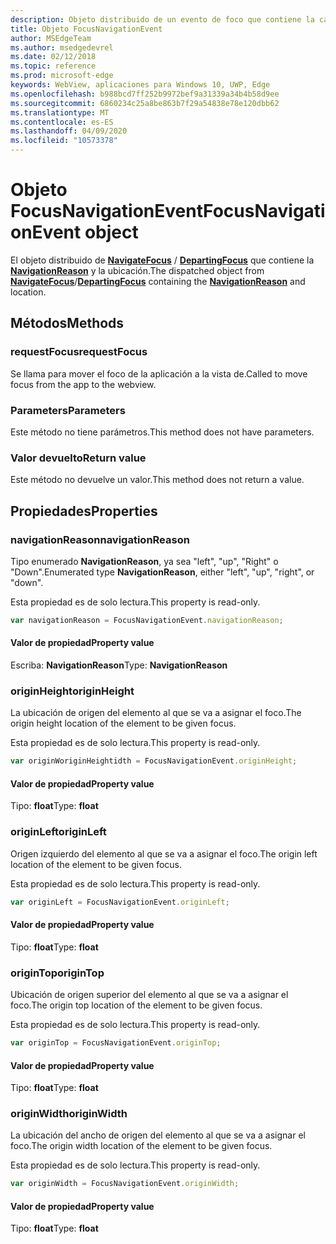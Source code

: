 ```yaml
---
description: Objeto distribuido de un evento de foco que contiene la causa y la ubicación de navegación.
title: Objeto FocusNavigationEvent
author: MSEdgeTeam
ms.author: msedgedevrel
ms.date: 02/12/2018
ms.topic: reference
ms.prod: microsoft-edge
keywords: WebView, aplicaciones para Windows 10, UWP, Edge
ms.openlocfilehash: b988bcd7ff252b9972bef9a31339a34b4b58d9ee
ms.sourcegitcommit: 6860234c25a8be863b7f29a54838e78e120dbb62
ms.translationtype: MT
ms.contentlocale: es-ES
ms.lasthandoff: 04/09/2020
ms.locfileid: "10573378"
---
```

# <span data-ttu-id="e8c96-104">Objeto FocusNavigationEvent</span><span class="sxs-lookup"><span data-stu-id="e8c96-104">FocusNavigationEvent object</span></span>

<span data-ttu-id="e8c96-105">El objeto distribuido de [**NavigateFocus**](../webview.md#navigatefocus) / [**DepartingFocus**](../webview.md#departingfocus) que contiene la [**NavigationReason**](#navigationreason) y la ubicación.</span><span class="sxs-lookup"><span data-stu-id="e8c96-105">The dispatched object from [**NavigateFocus**](../webview.md#navigatefocus)/[**DepartingFocus**](../webview.md#departingfocus) containing the [**NavigationReason**](#navigationreason) and location.</span></span> 

## <span data-ttu-id="e8c96-106">Métodos</span><span class="sxs-lookup"><span data-stu-id="e8c96-106">Methods</span></span>

### <span data-ttu-id="e8c96-107">requestFocus</span><span class="sxs-lookup"><span data-stu-id="e8c96-107">requestFocus</span></span>

<span data-ttu-id="e8c96-108">Se llama para mover el foco de la aplicación a la vista de.</span><span class="sxs-lookup"><span data-stu-id="e8c96-108">Called to move focus from the app to the webview.</span></span>

### <span data-ttu-id="e8c96-109">Parameters</span><span class="sxs-lookup"><span data-stu-id="e8c96-109">Parameters</span></span>

<span data-ttu-id="e8c96-110">Este método no tiene parámetros.</span><span class="sxs-lookup"><span data-stu-id="e8c96-110">This method does not have parameters.</span></span>

### <span data-ttu-id="e8c96-111">Valor devuelto</span><span class="sxs-lookup"><span data-stu-id="e8c96-111">Return value</span></span>

<span data-ttu-id="e8c96-112">Este método no devuelve un valor.</span><span class="sxs-lookup"><span data-stu-id="e8c96-112">This method does not return a value.</span></span>

## <span data-ttu-id="e8c96-113">Propiedades</span><span class="sxs-lookup"><span data-stu-id="e8c96-113">Properties</span></span>
    
### <span data-ttu-id="e8c96-114">navigationReason</span><span class="sxs-lookup"><span data-stu-id="e8c96-114">navigationReason</span></span>

<span data-ttu-id="e8c96-115">Tipo enumerado **NavigationReason**, ya sea "left", "up", "Right" o "Down".</span><span class="sxs-lookup"><span data-stu-id="e8c96-115">Enumerated type **NavigationReason**, either "left", "up", "right", or "down".</span></span> 

<span data-ttu-id="e8c96-116">Esta propiedad es de solo lectura.</span><span class="sxs-lookup"><span data-stu-id="e8c96-116">This property is read-only.</span></span>

```js
var navigationReason = FocusNavigationEvent.navigationReason;
```

#### <span data-ttu-id="e8c96-117">Valor de propiedad</span><span class="sxs-lookup"><span data-stu-id="e8c96-117">Property value</span></span>
<span data-ttu-id="e8c96-118">Escriba: **NavigationReason**</span><span class="sxs-lookup"><span data-stu-id="e8c96-118">Type: **NavigationReason**</span></span>

### <span data-ttu-id="e8c96-119">originHeight</span><span class="sxs-lookup"><span data-stu-id="e8c96-119">originHeight</span></span>

<span data-ttu-id="e8c96-120">La ubicación de origen del elemento al que se va a asignar el foco.</span><span class="sxs-lookup"><span data-stu-id="e8c96-120">The origin height location of the element to be given focus.</span></span>

<span data-ttu-id="e8c96-121">Esta propiedad es de solo lectura.</span><span class="sxs-lookup"><span data-stu-id="e8c96-121">This property is read-only.</span></span>

```js
var originWoriginHeightidth = FocusNavigationEvent.originHeight;
```

#### <span data-ttu-id="e8c96-122">Valor de propiedad</span><span class="sxs-lookup"><span data-stu-id="e8c96-122">Property value</span></span>
<span data-ttu-id="e8c96-123">Tipo: **float**</span><span class="sxs-lookup"><span data-stu-id="e8c96-123">Type: **float**</span></span>

### <span data-ttu-id="e8c96-124">originLeft</span><span class="sxs-lookup"><span data-stu-id="e8c96-124">originLeft</span></span>

<span data-ttu-id="e8c96-125">Origen izquierdo del elemento al que se va a asignar el foco.</span><span class="sxs-lookup"><span data-stu-id="e8c96-125">The origin left location of the element to be given focus.</span></span>

<span data-ttu-id="e8c96-126">Esta propiedad es de solo lectura.</span><span class="sxs-lookup"><span data-stu-id="e8c96-126">This property is read-only.</span></span>

```js
var originLeft = FocusNavigationEvent.originLeft;
```

#### <span data-ttu-id="e8c96-127">Valor de propiedad</span><span class="sxs-lookup"><span data-stu-id="e8c96-127">Property value</span></span>
<span data-ttu-id="e8c96-128">Tipo: **float**</span><span class="sxs-lookup"><span data-stu-id="e8c96-128">Type: **float**</span></span>

### <span data-ttu-id="e8c96-129">originTop</span><span class="sxs-lookup"><span data-stu-id="e8c96-129">originTop</span></span>

<span data-ttu-id="e8c96-130">Ubicación de origen superior del elemento al que se va a asignar el foco.</span><span class="sxs-lookup"><span data-stu-id="e8c96-130">The origin top location of the element to be given focus.</span></span>

<span data-ttu-id="e8c96-131">Esta propiedad es de solo lectura.</span><span class="sxs-lookup"><span data-stu-id="e8c96-131">This property is read-only.</span></span>

```js
var originTop = FocusNavigationEvent.originTop;
```

#### <span data-ttu-id="e8c96-132">Valor de propiedad</span><span class="sxs-lookup"><span data-stu-id="e8c96-132">Property value</span></span>
<span data-ttu-id="e8c96-133">Tipo: **float**</span><span class="sxs-lookup"><span data-stu-id="e8c96-133">Type: **float**</span></span>

### <span data-ttu-id="e8c96-134">originWidth</span><span class="sxs-lookup"><span data-stu-id="e8c96-134">originWidth</span></span>

<span data-ttu-id="e8c96-135">La ubicación del ancho de origen del elemento al que se va a asignar el foco.</span><span class="sxs-lookup"><span data-stu-id="e8c96-135">The origin width location of the element to be given focus.</span></span>

<span data-ttu-id="e8c96-136">Esta propiedad es de solo lectura.</span><span class="sxs-lookup"><span data-stu-id="e8c96-136">This property is read-only.</span></span>

```js
var originWidth = FocusNavigationEvent.originWidth;
```

#### <span data-ttu-id="e8c96-137">Valor de propiedad</span><span class="sxs-lookup"><span data-stu-id="e8c96-137">Property value</span></span>
<span data-ttu-id="e8c96-138">Tipo: **float**</span><span class="sxs-lookup"><span data-stu-id="e8c96-138">Type: **float**</span></span>

